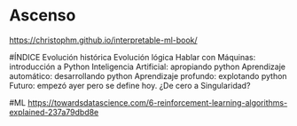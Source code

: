 # Ascenso
https://christophm.github.io/interpretable-ml-book/

#ÍNDICE
				Evolución histórica
				Evolución lógica
				Hablar con Máquinas: introducción a Python
				Inteligencia Artificial: apropiando python
				Aprendizaje automático: desarrollando python
				Aprendizaje profundo: explotando python
        Futuro: empezó ayer pero se define hoy. ¿De cero a Singularidad?


#ML
https://towardsdatascience.com/6-reinforcement-learning-algorithms-explained-237a79dbd8e
